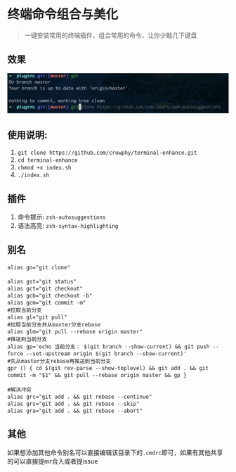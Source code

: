 # 终端命令组合与美化
>一键安装常用的终端插件，组合常用的命令，让你少敲几下键盘
## 效果
![](./example.png)
## 使用说明:
1. `git clone https://github.com/crowphy/terminal-enhance.git`
2. `cd terminal-enhance`
3. `chmod +x index.sh`
4. `./index.sh`

## 插件
1. 命令提示: `zsh-autosuggestions`
2. 语法高亮: `zsh-syntax-highlighting`
## 别名
```shell
alias gn="git clone"

alias gst="git status"
alias gct="git checkout"
alias gcb="git checkout -b"
alias gcm="git commit -m"
#拉取当前分支
alias gl="git pull"
#拉取当前分支并从master分支rebase
alias glm="git pull --rebase origin master"
#推送到当前分支
alias gp='echo 当前分支： $(git branch --show-current) && git push --force --set-upstream origin $(git branch --show-current)'
#先从master分支rebase再推送到当前分支
gpr () { cd $(git rev-parse --show-toplevel) && git add . && git commit -m "$1" && git pull --rebase origin master && gp }

#解决冲突
alias grc="git add . && git rebase --continue"
alias grs="git add . && git rebase --skip"
alias gra="git add . && git rebase --abort"
```

## 其他
如果想添加其他命令别名可以直接编辑该目录下的`.cmdrc`即可，如果有其他共享的可以直接提mr合入或者提issue